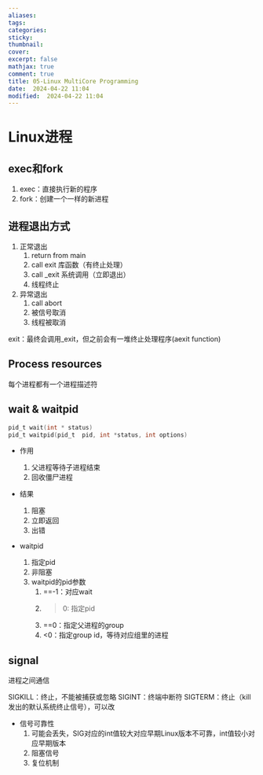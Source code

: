 ```yaml
---
aliases: 
tags: 
categories:
sticky:
thumbnail:
cover: 
excerpt: false
mathjax: true
comment: true
title: 05-Linux MultiCore Programming
date:  2024-04-22 11:04
modified:  2024-04-22 11:04
---
```


# Linux进程

## exec和fork

1. exec：直接执行新的程序
2. fork：创建一个一样的新进程



## 进程退出方式

1. 正常退出
	1. return from main
	2. call exit 库函数（有终止处理）
	3. call \_exit 系统调用（立即退出）
	4. 线程终止
2. 异常退出
	1. call abort
	2. 被信号取消
	3. 线程被取消


exit：最终会调用_exit，但之前会有一堆终止处理程序(aexit function)

## Process resources


每个进程都有一个进程描述符

## wait & waitpid

```c
pid_t wait(int * status)
pid_t waitpid(pid_t  pid, int *status, int options)
```

- 作用
	1. 父进程等待子进程结束
	2. 回收僵尸进程
- 结果
	1. 阻塞
	2. 立即返回
	3. 出错



- waitpid
	1. 指定pid
	2. 非阻塞
	3. waitpid的pid参数
		1. \==-1：对应wait
		2. >0: 指定pid
		3. \==0：指定父进程的group
		4. <0：指定group id，等待对应组里的进程


## signal

进程之间通信

SIGKILL：终止，不能被捕获或忽略
SIGINT：终端中断符
SIGTERM：终止（kill发出的默认系统终止信号），可以改


- 信号可靠性
	1. 可能会丢失，SIG对应的int值较大对应早期Linux版本不可靠，int值较小对应早期版本
	2. 阻塞信号
	3. 复位机制



